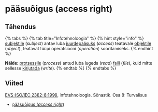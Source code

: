 # pääsuõigus \(access right\)

## Tähendus

{% tabs %}
{% tab title="Infotehnoloogia" %}
{% hint style="info" %}
[subjektile](subjekt-subject.md) \(_subject_\) antav luba [juurdepääsuks](juurde-paeaesema-to-access.md) \(_access_\) teatavale [objektile](objekt-object.md) \(_object_\), teatavat tüüpi operatsiooni \(_operation_\) sooritamiseks.
{% endhint %}

**Näide**: [protsessile](protsess-process.md) \(_process_\) antud luba lugeda \(_read_\) [faili](fail-file.md) \(_file_\), kuid mitte sellesse [kirjutada](kirjutama-to-write.md) \(_write_\).
{% endtab %}
{% endtabs %}

## Viited

[EVS-ISO/IEC 2382-8:1999](https://www.evs.ee/et/evs-iso-iec-2382-8-1999), Infotehnoloogia. Sõnastik. Osa 8: Turvalisus

* [pääsuõigus \(_access right_\)](https://www.eki.ee/dict/its/index.cgi?Q=access+rights&F=M&C06=et&C01=1&C10=1)

